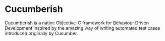 # Cucumberish
Cucumberish is a native Objective-C framework for Behaviour Driven Development inspired by the amazing way of writing automated test cases introduced originally by Cucumber.
